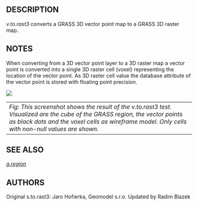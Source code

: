 ## DESCRIPTION

*v.to.rast3* converts a GRASS 3D vector point map to a GRASS 3D raster
map.

## NOTES

When converting from a 3D vector point layer to a 3D raster map a vector
point is converted into a single 3D raster cell (voxel) representing the
location of the vector point. As 3D raster cell value the database
attribute of the vector point is stored with floating point precision.

<img src="v_to_rast3_test.png" data-border="0" />

|                                                                                                                                                                                                                                 |
|---------------------------------------------------------------------------------------------------------------------------------------------------------------------------------------------------------------------------------|
| *Fig: This screenshot shows the result of the v.to.rast3 test. Visualized are the cube of the GRASS region, the vector points as black dots and the voxel cells as wireframe model. Only cells with non-null values are shown.* |

## SEE ALSO

*[g.region](g.region.md)*

## AUTHORS

Original s.to.rast3: Jaro Hofierka, Geomodel s.r.o.
Updated by Radim Blazek
